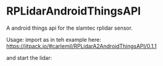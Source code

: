 # RPLidarAndroidThingsAPI
A android things api for the slamtec rplidar sensor.

Usage:
import as in teh example here: 
https://jitpack.io/#carlemil/RPLidarA2AndroidThingsAPI/0.1.1

and start the lidar:
